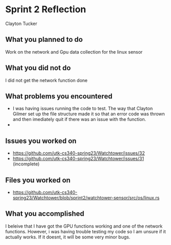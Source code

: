 # Sprint 2 Reflection
Clayton Tucker

## What you planned to do

Work on the network and Gpu data collection for the linux sensor

## What you did not do

I did not get the network function done

## What problems you encountered

- I was having issues running the code to test. The way that Clayton Gilmer set up the file structure made it so that an error code was thrown  and then imediately quit if there was an issue with the function. 
- 
## Issues you worked on

- https://github.com/utk-cs340-spring23/Watchtower/issues/32
- https://github.com/utk-cs340-spring23/Watchtower/issues/31 (incomplete)


## Files you worked on

- https://github.com/utk-cs340-spring23/Watchtower/blob/sprint2/watchtower-sensor/src/os/linux.rs

## What you accomplished

I beleive that I have got the GPU functions working and one of the network functions. However, i was having trouble testing my code so I am unsure if it actually works. If it doesnt, it will be some very minor bugs.
